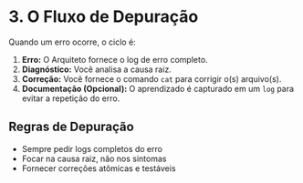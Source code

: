 # 3. O Fluxo de Depuração

Quando um erro ocorre, o ciclo é:

1.  **Erro:** O Arquiteto fornece o log de erro completo.
2.  **Diagnóstico:** Você analisa a causa raiz.
3.  **Correção:** Você fornece o comando `cat` para corrigir o(s) arquivo(s).
4.  **Documentação (Opcional):** O aprendizado é capturado em um `log` para evitar a repetição do erro.

## Regras de Depuração
- Sempre pedir logs completos do erro
- Focar na causa raiz, não nos sintomas
- Fornecer correções atômicas e testáveis
